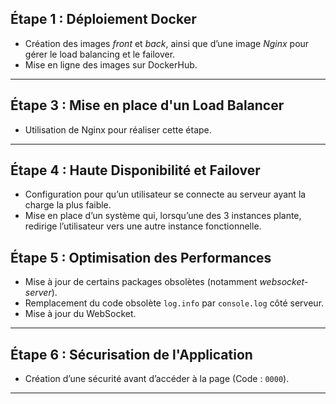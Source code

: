 
## Étape 1 : Déploiement Docker

- Création des images *front* et *back*, ainsi que d’une image *Nginx* pour gérer le load balancing et le failover.  
- Mise en ligne des images sur DockerHub.

---

## Étape 3 : Mise en place d'un Load Balancer

- Utilisation de Nginx pour réaliser cette étape.

---

## Étape 4 : Haute Disponibilité et Failover

- Configuration pour qu’un utilisateur se connecte au serveur ayant la charge la plus faible.  
- Mise en place d’un système qui, lorsqu’une des 3 instances plante, redirige l’utilisateur vers une autre instance fonctionnelle.

## Étape 5 : Optimisation des Performances

- Mise à jour de certains packages obsolètes (notamment *websocket-server*).  
- Remplacement du code obsolète `log.info` par `console.log` côté serveur.  
- Mise à jour du WebSocket.

---

## Étape 6 : Sécurisation de l'Application

- Création d’une sécurité avant d’accéder à la page (Code : `0000`).

---

